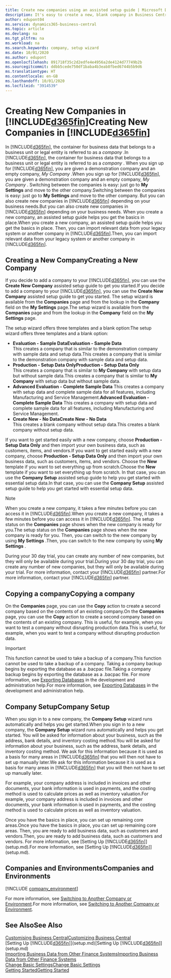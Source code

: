 ```yaml
---
title: Create new companies using an assisted setup guide | Microsoft Docs
description: It's easy to create a new, blank company in Business Central. An assisted setup guide helps you through the steps, and you can import your existing business data.
author: edupont04
ms.service: dynamics365-business-central
ms.topic: article
ms.devlang: na
ms.tgt_pltfrm: na
ms.workload: na
ms.search.keywords: company, setup wizard
ms.date: 10/01/2020
ms.author: edupont
ms.openlocfilehash: 891718f35c2d2edfe4e4956a2de4124d77749b2b
ms.sourcegitcommit: ddbb5cede750df1baba4b3eab8fbed6744b5b9d6
ms.translationtype: HT
ms.contentlocale: en-GB
ms.lasthandoff: 10/01/2020
ms.locfileid: "3914539"
---
```

# <a name="creating-new-companies-in-d365fin"></a><span data-ttu-id="3a6cc-104">Creating New Companies in [!INCLUDE[d365fin](includes/d365fin_md.md)]</span><span class="sxs-lookup"><span data-stu-id="3a6cc-104">Creating New Companies in [!INCLUDE[d365fin](includes/d365fin_md.md)]</span></span>

<span data-ttu-id="3a6cc-105">In [!INCLUDE[d365fin](includes/d365fin_md.md)], the container for business data that belongs to a business unit or legal entity is referred to as a *company* .</span><span class="sxs-lookup"><span data-stu-id="3a6cc-105">In [!INCLUDE[d365fin](includes/d365fin_md.md)], the container for business data that belongs to a business unit or legal entity is referred to as a *company* .</span></span> <span data-ttu-id="3a6cc-106">When you sign up for [!INCLUDE[d365fin](includes/d365fin_md.md)], you are given a demonstration company and an empty company, *My Company* .</span><span class="sxs-lookup"><span data-stu-id="3a6cc-106">When you sign up for [!INCLUDE[d365fin](includes/d365fin_md.md)], you are given a demonstration company and an empty company, *My Company* .</span></span> <span data-ttu-id="3a6cc-107">Switching between the companies is easy: just go to **My Settings** and move to the other company.</span><span class="sxs-lookup"><span data-stu-id="3a6cc-107">Switching between the companies is easy: just go to **My Settings** and move to the other company.</span></span> <span data-ttu-id="3a6cc-108">But you can also create new companies in [!INCLUDE[d365fin](includes/d365fin_md.md)] depending on your business needs.</span><span class="sxs-lookup"><span data-stu-id="3a6cc-108">But you can also create new companies in [!INCLUDE[d365fin](includes/d365fin_md.md)] depending on your business needs.</span></span> <span data-ttu-id="3a6cc-109">When you create a new company, an assisted setup guide helps you get the basics in place.</span><span class="sxs-lookup"><span data-stu-id="3a6cc-109">When you create a new company, an assisted setup guide helps you get the basics in place.</span></span> <span data-ttu-id="3a6cc-110">Then, you can import relevant data from your legacy system or another company in [!INCLUDE[d365fin](includes/d365fin_md.md)].</span><span class="sxs-lookup"><span data-stu-id="3a6cc-110">Then, you can import relevant data from your legacy system or another company in [!INCLUDE[d365fin](includes/d365fin_md.md)].</span></span>  

## <a name="creating-a-new-company"></a><span data-ttu-id="3a6cc-111">Creating a New Company</span><span class="sxs-lookup"><span data-stu-id="3a6cc-111">Creating a New Company</span></span>

<span data-ttu-id="3a6cc-112">If you decide to add a company to your [!INCLUDE[d365fin](includes/d365fin_md.md)], you can use the **Create New Company** assisted setup guide to get you started.</span><span class="sxs-lookup"><span data-stu-id="3a6cc-112">If you decide to add a company to your [!INCLUDE[d365fin](includes/d365fin_md.md)], you can use the **Create New Company** assisted setup guide to get you started.</span></span> <span data-ttu-id="3a6cc-113">The setup wizard is available from the **Companies** page and from the lookup in the **Company** field on the **My Settings** page.</span><span class="sxs-lookup"><span data-stu-id="3a6cc-113">The setup wizard is available from the **Companies** page and from the lookup in the **Company** field on the **My Settings** page.</span></span>  

<span data-ttu-id="3a6cc-114">The setup wizard offers three templates and a blank option:</span><span class="sxs-lookup"><span data-stu-id="3a6cc-114">The setup wizard offers three templates and a blank option:</span></span>

- <span data-ttu-id="3a6cc-115">**Evaluation - Sample Data**</span><span class="sxs-lookup"><span data-stu-id="3a6cc-115">**Evaluation - Sample Data**</span></span>  
    <span data-ttu-id="3a6cc-116">This creates a company that is similar to the demonstration company with sample data and setup data.</span><span class="sxs-lookup"><span data-stu-id="3a6cc-116">This creates a company that is similar to the demonstration company with sample data and setup data.</span></span>  
- <span data-ttu-id="3a6cc-117">**Production - Setup Data Only**</span><span class="sxs-lookup"><span data-stu-id="3a6cc-117">**Production - Setup Data Only**</span></span>  
    <span data-ttu-id="3a6cc-118">This creates a company that is similar to **My Company** with setup data but without sample data.</span><span class="sxs-lookup"><span data-stu-id="3a6cc-118">This creates a company that is similar to **My Company** with setup data but without sample data.</span></span>
- <span data-ttu-id="3a6cc-119">**Advanced Evaluation - Complete Sample Data** This creates a company with setup data and complete sample data for all features, including Manufacturing and Service Management.</span><span class="sxs-lookup"><span data-stu-id="3a6cc-119">**Advanced Evaluation - Complete Sample Data** This creates a company with setup data and complete sample data for all features, including Manufacturing and Service Management.</span></span>
- <span data-ttu-id="3a6cc-120">**Create New - No Data**</span><span class="sxs-lookup"><span data-stu-id="3a6cc-120">**Create New - No Data**</span></span>  
    <span data-ttu-id="3a6cc-121">This creates a blank company without setup data.</span><span class="sxs-lookup"><span data-stu-id="3a6cc-121">This creates a blank company without setup data.</span></span>  

<span data-ttu-id="3a6cc-122">If you want to get started easily with a new company, choose **Production - Setup Data Only** and then import your own business data, such as customers, items, and vendors.</span><span class="sxs-lookup"><span data-stu-id="3a6cc-122">If you want to get started easily with a new company, choose **Production - Setup Data Only** and then import your own business data, such as customers, items, and vendors.</span></span> <span data-ttu-id="3a6cc-123">Choose the **New** template if you want to set everything up from scratch.</span><span class="sxs-lookup"><span data-stu-id="3a6cc-123">Choose the **New** template if you want to set everything up from scratch.</span></span> <span data-ttu-id="3a6cc-124">In that case, you can use the **Company Setup** assisted setup guide to help you get started with essential setup data.</span><span class="sxs-lookup"><span data-stu-id="3a6cc-124">In that case, you can use the **Company Setup** assisted setup guide to help you get started with essential setup data.</span></span>  

> [!NOTE]  
> <span data-ttu-id="3a6cc-125">When you create a new company, it takes a few minutes before you can access it in [!INCLUDE[d365fin](includes/d365fin_md.md)].</span><span class="sxs-lookup"><span data-stu-id="3a6cc-125">When you create a new company, it takes a few minutes before you can access it in [!INCLUDE[d365fin](includes/d365fin_md.md)].</span></span> <span data-ttu-id="3a6cc-126">The setup status on the **Companies** page shows when the new company is ready for you.</span><span class="sxs-lookup"><span data-stu-id="3a6cc-126">The setup status on the **Companies** page shows when the new company is ready for you.</span></span> <span data-ttu-id="3a6cc-127">Then, you can switch to the new company by using **My Settings** .</span><span class="sxs-lookup"><span data-stu-id="3a6cc-127">Then, you can switch to the new company by using **My Settings** .</span></span>  

<span data-ttu-id="3a6cc-128">During your 30 day trial, you can create any number of new companies, but they will only be available during your trial.</span><span class="sxs-lookup"><span data-stu-id="3a6cc-128">During your 30 day trial, you can create any number of new companies, but they will only be available during your trial.</span></span> <span data-ttu-id="3a6cc-129">For more information, contact your [!INCLUDE[d365fin](includes/d365fin_md.md)] partner.</span><span class="sxs-lookup"><span data-stu-id="3a6cc-129">For more information, contact your [!INCLUDE[d365fin](includes/d365fin_md.md)] partner.</span></span>  

## <a name="copying-a-company"></a><span data-ttu-id="3a6cc-130">Copying a company</span><span class="sxs-lookup"><span data-stu-id="3a6cc-130">Copying a company</span></span>

<span data-ttu-id="3a6cc-131">On the **Companies** page, you can use the **Copy** action to create a second company based on the contents of an existing company.</span><span class="sxs-lookup"><span data-stu-id="3a6cc-131">On the **Companies** page, you can use the **Copy** action to create a second company based on the contents of an existing company.</span></span> <span data-ttu-id="3a6cc-132">This is useful, for example, when you want to test a company without disrupting production data.</span><span class="sxs-lookup"><span data-stu-id="3a6cc-132">This is useful, for example, when you want to test a company without disrupting production data.</span></span>

> [!Important]
> <span data-ttu-id="3a6cc-133">This function cannot be used to take a backup of a company.</span><span class="sxs-lookup"><span data-stu-id="3a6cc-133">This function cannot be used to take a backup of a company.</span></span> <span data-ttu-id="3a6cc-134">Taking a company backup begins by exporting the database as a .bacpac file.</span><span class="sxs-lookup"><span data-stu-id="3a6cc-134">Taking a company backup begins by exporting the database as a .bacpac file.</span></span> <span data-ttu-id="3a6cc-135">For more information, see [Exporting Databases](/dynamics365/business-central/dev-itpro/administration/tenant-admin-center-database-export) in the development and administration help.</span><span class="sxs-lookup"><span data-stu-id="3a6cc-135">For more information, see [Exporting Databases](/dynamics365/business-central/dev-itpro/administration/tenant-admin-center-database-export) in the development and administration help.</span></span>

## <a name="company-setup"></a><span data-ttu-id="3a6cc-136">Company Setup</span><span class="sxs-lookup"><span data-stu-id="3a6cc-136">Company Setup</span></span>

<span data-ttu-id="3a6cc-137">When you sign in to a new company, the **Company Setup** wizard runs automatically and helps you get started.</span><span class="sxs-lookup"><span data-stu-id="3a6cc-137">When you sign in to a new company, the **Company Setup** wizard runs automatically and helps you get started.</span></span> <span data-ttu-id="3a6cc-138">You will be asked for information about your business, such as the address, bank details, and inventory costing method.</span><span class="sxs-lookup"><span data-stu-id="3a6cc-138">You will be asked for information about your business, such as the address, bank details, and inventory costing method.</span></span> <span data-ttu-id="3a6cc-139">We ask for this information because it is used as a basis for many areas in [!INCLUDE[d365fin](includes/d365fin_md.md)] that you will then not have to set up manually later.</span><span class="sxs-lookup"><span data-stu-id="3a6cc-139">We ask for this information because it is used as a basis for many areas in [!INCLUDE[d365fin](includes/d365fin_md.md)] that you will then not have to set up manually later.</span></span>  

<span data-ttu-id="3a6cc-140">For example, your company address is included in invoices and other documents, your bank information is used in payments, and the costing method is used to calculate prices as well as inventory valuation.</span><span class="sxs-lookup"><span data-stu-id="3a6cc-140">For example, your company address is included in invoices and other documents, your bank information is used in payments, and the costing method is used to calculate prices as well as inventory valuation.</span></span>  

<span data-ttu-id="3a6cc-141">Once you have the basics in place, you can set up remaining core areas.</span><span class="sxs-lookup"><span data-stu-id="3a6cc-141">Once you have the basics in place, you can set up remaining core areas.</span></span> <span data-ttu-id="3a6cc-142">Then, you are ready to add business data, such as customers and vendors.</span><span class="sxs-lookup"><span data-stu-id="3a6cc-142">Then, you are ready to add business data, such as customers and vendors.</span></span> <span data-ttu-id="3a6cc-143">For more information, see [Setting Up [!INCLUDE[d365fin](includes/d365fin_md.md)]](setup.md).</span><span class="sxs-lookup"><span data-stu-id="3a6cc-143">For more information, see [Setting Up [!INCLUDE[d365fin](includes/d365fin_md.md)]](setup.md).</span></span>  

## <a name="companies-and-environments"></a><span data-ttu-id="3a6cc-144">Companies and Environments</span><span class="sxs-lookup"><span data-stu-id="3a6cc-144">Companies and Environments</span></span>

[!INCLUDE [company_environment](includes/company_environment.md)]

<span data-ttu-id="3a6cc-145">For more information, see [Switching to Another Company or Environment](ui-organization-switch.md).</span><span class="sxs-lookup"><span data-stu-id="3a6cc-145">For more information, see [Switching to Another Company or Environment](ui-organization-switch.md).</span></span>  

## <a name="see-also"></a><span data-ttu-id="3a6cc-146">See Also</span><span class="sxs-lookup"><span data-stu-id="3a6cc-146">See Also</span></span>

[<span data-ttu-id="3a6cc-147">Customising Business Central</span><span class="sxs-lookup"><span data-stu-id="3a6cc-147">Customizing Business Central</span></span>](ui-customizing-overview.md)  
<span data-ttu-id="3a6cc-148">[Setting Up [!INCLUDE[d365fin](includes/d365fin_md.md)]](setup.md)</span><span class="sxs-lookup"><span data-stu-id="3a6cc-148">[Setting Up [!INCLUDE[d365fin](includes/d365fin_md.md)]](setup.md)</span></span>  
[<span data-ttu-id="3a6cc-149">Importing Business Data from Other Finance Systems</span><span class="sxs-lookup"><span data-stu-id="3a6cc-149">Importing Business Data from Other Finance Systems</span></span>](across-import-data-configuration-packages.md)  
[<span data-ttu-id="3a6cc-150">Change Basic Settings</span><span class="sxs-lookup"><span data-stu-id="3a6cc-150">Change Basic Settings</span></span>](ui-change-basic-settings.md)  
[<span data-ttu-id="3a6cc-151">Getting Started</span><span class="sxs-lookup"><span data-stu-id="3a6cc-151">Getting Started</span></span>](product-get-started.md)  
